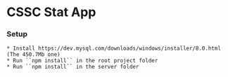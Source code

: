 # CSSC Stat App

### Setup
    * Install https://dev.mysql.com/downloads/windows/installer/8.0.html (The 450.7Mb one)
    * Run ``npm install`` in the root project folder
    * Run ``npm install`` in the server folder